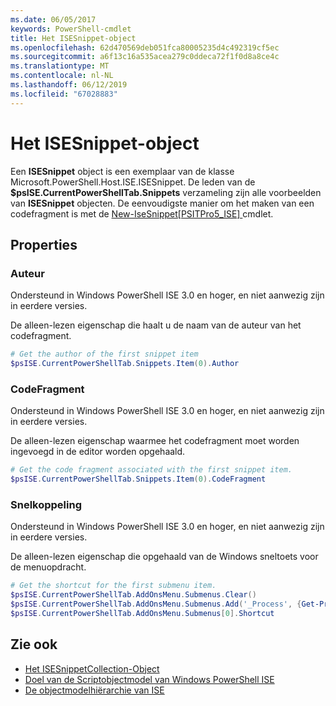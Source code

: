 ```yaml
---
ms.date: 06/05/2017
keywords: PowerShell-cmdlet
title: Het ISESnippet-object
ms.openlocfilehash: 62d470569deb051fca80005235d4c492319cf5ec
ms.sourcegitcommit: a6f13c16a535acea279c0ddeca72f1f0d8a8ce4c
ms.translationtype: MT
ms.contentlocale: nl-NL
ms.lasthandoff: 06/12/2019
ms.locfileid: "67028883"
---
```

# <a name="the-isesnippetobject"></a>Het ISESnippet-object

Een **ISESnippet** object is een exemplaar van de klasse Microsoft.PowerShell.Host.ISE.ISESnippet. De leden van de **$psISE.CurrentPowerShellTab.Snippets** verzameling zijn alle voorbeelden van **ISESnippet** objecten. De eenvoudigste manier om het maken van een codefragment is met de [New-IseSnippet&#91;PSITPro5_ISE&#93; ](https://technet.microsoft.com/library/0a6339a3-2683-4a8e-8929-90ad9a95c3e0) cmdlet.

## <a name="properties"></a>Properties

### <a name="author"></a>Auteur

Ondersteund in Windows PowerShell ISE 3.0 en hoger, en niet aanwezig zijn in eerdere versies.

De alleen-lezen eigenschap die haalt u de naam van de auteur van het codefragment.

```powershell
# Get the author of the first snippet item
$psISE.CurrentPowerShellTab.Snippets.Item(0).Author
```

### <a name="codefragment"></a>CodeFragment

Ondersteund in Windows PowerShell ISE 3.0 en hoger, en niet aanwezig zijn in eerdere versies.

De alleen-lezen eigenschap waarmee het codefragment moet worden ingevoegd in de editor worden opgehaald.

```powershell
# Get the code fragment associated with the first snippet item.
$psISE.CurrentPowerShellTab.Snippets.Item(0).CodeFragment
```

### <a name="shortcut"></a>Snelkoppeling

Ondersteund in Windows PowerShell ISE 3.0 en hoger, en niet aanwezig zijn in eerdere versies.

De alleen-lezen eigenschap die opgehaald van de Windows sneltoets voor de menuopdracht.

```powershell
# Get the shortcut for the first submenu item.
$psISE.CurrentPowerShellTab.AddOnsMenu.Submenus.Clear()
$psISE.CurrentPowerShellTab.AddOnsMenu.Submenus.Add('_Process', {Get-Process}, 'Alt+P')
$psISE.CurrentPowerShellTab.AddOnsMenu.Submenus[0].Shortcut
```

## <a name="see-also"></a>Zie ook

- [Het ISESnippetCollection-Object](The-ISESnippetCollection-Object.md)
- [Doel van de Scriptobjectmodel van Windows PowerShell ISE](purpose-of-the-windows-powershell-ise-scripting-object-model.md)
- [De objectmodelhiërarchie van ISE](The-ISE-Object-Model-Hierarchy.md)
